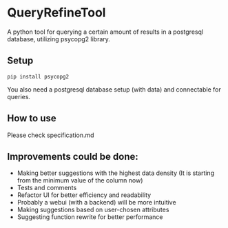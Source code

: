 # QueryRefineTool
A python tool for querying a certain amount of results in a postgresql database, utilizing psycopg2 library.
## Setup
```
pip install psycopg2
```
You also need a postgresql database setup (with data) and connectable for queries.
## How to use
Please check specification.md
## Improvements could be done:

  - Making better suggestions with the highest data density
    (It is starting from the minimum value of the column now)
  - Tests and comments
  - Refactor UI for better efficiency and readability
  - Probably a webui (with a backend) will be more intuitive
  - Making suggestions based on user-chosen attributes
  - Suggesting function rewrite for better performance